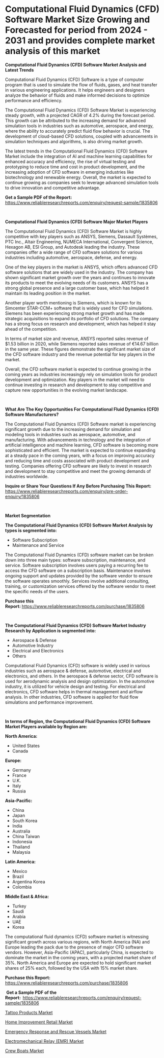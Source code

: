 <p><h1>Computational Fluid Dynamics (CFD) Software Market Size Growing and Forecasted for period from 2024 - 2031 and provides complete market analysis of this market</h1></p><p><strong>Computational Fluid Dynamics (CFD) Software Market Analysis and Latest Trends</strong></p>
<p><p>Computational Fluid Dynamics (CFD) Software is a type of computer program that is used to simulate the flow of fluids, gases, and heat transfer in various engineering applications. It helps engineers and designers analyze the behavior of fluids and make informed decisions to optimize performance and efficiency.</p><p>The Computational Fluid Dynamics (CFD) Software Market is experiencing steady growth, with a projected CAGR of 4.2% during the forecast period. This growth can be attributed to the increasing demand for advanced simulation tools in industries such as automotive, aerospace, and energy, where the ability to accurately predict fluid flow behavior is crucial. The development of cloud-based CFD solutions, coupled with advancements in simulation techniques and algorithms, is also driving market growth.</p><p>The latest trends in the Computational Fluid Dynamics (CFD) Software Market include the integration of AI and machine learning capabilities for enhanced accuracy and efficiency, the rise of virtual testing and prototyping to reduce time and cost in product development, and the increasing adoption of CFD software in emerging industries like biotechnology and renewable energy. Overall, the market is expected to continue growing as companies seek to leverage advanced simulation tools to drive innovation and competitive advantage.</p></p>
<p><strong>Get a Sample PDF of the Report:&nbsp;</strong> <a href="https://www.reliableresearchreports.com/enquiry/request-sample/1835806">https://www.reliableresearchreports.com/enquiry/request-sample/1835806</a></p>
<p>&nbsp;</p>
<p><strong>Computational Fluid Dynamics (CFD) Software Major Market Players</strong></p>
<p><p>The Computational Fluid Dynamics (CFD) Software Market is highly competitive with key players such as ANSYS, Siemens, Dassault Systèmes, PTC Inc., Altair Engineering, NUMECA International, Convergent Science, Hexagon AB, ESI Group, and Autodesk leading the industry. These companies offer a wide range of CFD software solutions for various industries including automotive, aerospace, defense, and energy.</p><p>One of the key players in the market is ANSYS, which offers advanced CFD software solutions that are widely used in the industry. The company has shown significant market growth over the years and continues to innovate its products to meet the evolving needs of its customers. ANSYS has a strong global presence and a large customer base, which has helped it maintain its leading position in the market.</p><p>Another player worth mentioning is Siemens, which is known for its Simcenter STAR-CCM+ software that is widely used for CFD simulations. Siemens has been experiencing strong market growth and has made strategic acquisitions to expand its portfolio of CFD solutions. The company has a strong focus on research and development, which has helped it stay ahead of the competition.</p><p>In terms of market size and revenue, ANSYS reported sales revenue of $1.53 billion in 2020, while Siemens reported sales revenue of €14.67 billion in the same year. These figures demonstrate the significant market size of the CFD software industry and the revenue potential for key players in the market.</p><p>Overall, the CFD software market is expected to continue growing in the coming years as industries increasingly rely on simulation tools for product development and optimization. Key players in the market will need to continue investing in research and development to stay competitive and capture new opportunities in the evolving market landscape.</p></p>
<p>&nbsp;</p>
<p><strong>What Are The Key Opportunities For Computational Fluid Dynamics (CFD) Software Manufacturers?</strong></p>
<p><p>The Computational Fluid Dynamics (CFD) Software market is experiencing significant growth due to the increasing demand for simulation and modeling tools in industries such as aerospace, automotive, and manufacturing. With advancements in technology and the integration of artificial intelligence and machine learning, CFD software is becoming more sophisticated and efficient. The market is expected to continue expanding at a steady pace in the coming years, with a focus on improving accuracy and reducing time and costs associated with product development and testing. Companies offering CFD software are likely to invest in research and development to stay competitive and meet the growing demands of industries worldwide.</p></p>
<p><strong>Inquire or Share Your Questions If Any Before Purchasing This Report:</strong> <a href="https://www.reliableresearchreports.com/enquiry/pre-order-enquiry/1835806">https://www.reliableresearchreports.com/enquiry/pre-order-enquiry/1835806</a></p>
<p>&nbsp;</p>
<p><strong>Market Segmentation</strong></p>
<p><strong>The Computational Fluid Dynamics (CFD) Software Market Analysis by types is segmented into:</strong></p>
<p><ul><li>Software Subscription</li><li>Maintenance and Service</li></ul></p>
<p><p>The Computational Fluid Dynamics (CFD) software market can be broken down into three main types: software subscription, maintenance, and service. Software subscription involves users paying a recurring fee to access the CFD software on a subscription basis. Maintenance involves ongoing support and updates provided by the software vendor to ensure the software operates smoothly. Services involve additional consulting, training, or customization services offered by the software vendor to meet the specific needs of the users.</p></p>
<p><strong>Purchase this Report:&nbsp;</strong><a href="https://www.reliableresearchreports.com/purchase/1835806">https://www.reliableresearchreports.com/purchase/1835806</a></p>
<p>&nbsp;</p>
<p><strong>The Computational Fluid Dynamics (CFD) Software Market Industry Research by Application is segmented into:</strong></p>
<p><ul><li>Aerospace & Defense</li><li>Automotive Industry</li><li>Electrical and Electronics</li><li>Others</li></ul></p>
<p><p>Computational Fluid Dynamics (CFD) software is widely used in various industries such as aerospace & defense, automotive, electrical and electronics, and others. In the aerospace & defense sector, CFD software is used for aerodynamic analysis and design optimization. In the automotive industry, it is utilized for vehicle design and testing. For electrical and electronics, CFD software helps in thermal management and airflow analysis. In other industries, CFD software is applied for fluid flow simulations and performance improvement.</p></p>
<p>&nbsp;</p>
<p><strong>In terms of Region, the Computational Fluid Dynamics (CFD) Software Market Players available by Region are:</strong></p>
<p>
    <p> <strong> North America: </strong>
        <ul>
            <li>United States</li>
            <li>Canada</li>
        </ul>
        </p> 
    <p> <strong> Europe: </strong>
        <ul>
            <li>Germany</li>
            <li>France</li>
            <li>U.K.</li>
            <li>Italy</li>
            <li>Russia</li>
        </ul>
        </p> 
    <p> <strong> Asia-Pacific: </strong>
        <ul>
            <li>China</li>
            <li>Japan</li>
            <li>South Korea</li>
            <li>India</li>
            <li>Australia</li>
            <li>China Taiwan</li>
            <li>Indonesia</li>
            <li>Thailand</li>
            <li>Malaysia</li>
        </ul>
        </p> 
    <p> <strong> Latin America: </strong>
        <ul>
            <li>Mexico</li>
            <li>Brazil</li>
            <li>Argentina Korea</li>
            <li>Colombia</li>
        </ul>
        </p> 
    <p> <strong> Middle East & Africa: </strong>
        <ul>
            <li>Turkey</li>
            <li>Saudi</li>
            <li>Arabia</li>
            <li>UAE</li>
            <li>Korea</li>
        </ul>
    </p>
    </p>
<p><p>The computational fluid dynamics (CFD) software market is witnessing significant growth across various regions, with North America (NA) and Europe leading the pack due to the presence of major CFD software vendors. However, Asia-Pacific (APAC), particularly China, is expected to dominate the market in the coming years, with a projected market share of 35%. North America and Europe are expected to hold significant market shares of 25% each, followed by the USA with 15% market share.</p></p>
<p><strong>Purchase this Report: </strong><a href="https://www.reliableresearchreports.com/purchase/1835806">https://www.reliableresearchreports.com/purchase/1835806</a></p>
<p>&nbsp;<strong>Get a Sample PDF of the Report:&nbsp;&nbsp;</strong><a href="https://www.reliableresearchreports.com/enquiry/request-sample/1835806">https://www.reliableresearchreports.com/enquiry/request-sample/1835806</a></p>
<p><strong></strong></p>
<p><p><a href="https://medium.com/@adrainbayer7987/decoding-tattoo-products-market-metrics-market-share-trends-and-growth-patterns-a22e4359a869">Tattoo Products Market</a></p><p><a href="https://medium.com/@adrainbayer7987/home-improvement-retail-market-competitive-analysis-market-trends-and-forecast-to-2031-016a164c2e07">Home Improvement Retail Market</a></p><p><a href="https://issuu.com/reportprime-2/docs/emergency-response-and-rescue-vessels-market-size-">Emergency Response and Rescue Vessels Market</a></p><p><a href="https://github.com/brenzgnarento/Market-Research-Report-List-1/blob/main/electromechanical-relay-emr-market.md">Electromechanical Relay (EMR) Market</a></p><p><a href="https://issuu.com/reportprime-2/docs/crew-boats-market-size-2030.pptx">Crew Boats Market</a></p></p>